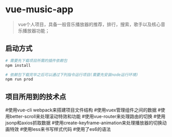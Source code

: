 # vue-music-app

> vue个人项目，具备一般音乐播放器的推荐，排行，搜索，歌手以及核心音乐播放器功能；

## 启动方式

``` bash
# 需要先下载项目所需的插件依赖包
npm install

# 依赖包下载完毕之后可以通过下列指令运行项目(需要先安装node运行环境)
npm run prod
```


## 项目所用到的技术点

#使用vue-cli webpack来搭建项目文件结构
#使用vuex管理组件之间的数据
#使用better-scroll来处理滚动特效和功能
#使用vue-router来处理路由的切换
#使用jsonp和axios抓取数据
#使用create-keyframe-animation来处理播放器的切换动画特效
#使用less来书写样式代码
#使用了es6的语法

